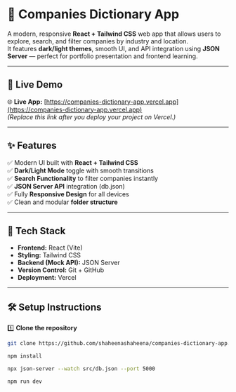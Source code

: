 # 📘 Companies Dictionary App

A modern, responsive **React + Tailwind CSS** web app that allows users to explore, search, and filter companies by industry and location.  
It features **dark/light themes**, smooth UI, and API integration using **JSON Server** — perfect for portfolio presentation and frontend learning.

---

## 🚀 Live Demo

🌐 **Live App:** [https://companies-dictionary-app.vercel.app](https://companies-dictionary-app.vercel.app)  
*(Replace this link after you deploy your project on Vercel.)*

---

## ✨ Features

✅ Modern UI built with **React + Tailwind CSS**  
✅ **Dark/Light Mode** toggle with smooth transitions  
✅ **Search Functionality** to filter companies instantly  
✅ **JSON Server API** integration (db.json)  
✅ Fully **Responsive Design** for all devices  
✅ Clean and modular **folder structure**

---

## 🧩 Tech Stack

- **Frontend:** React (Vite)
- **Styling:** Tailwind CSS
- **Backend (Mock API):** JSON Server
- **Version Control:** Git + GitHub
- **Deployment:** Vercel

---

## 🛠️ Setup Instructions

1️⃣ **Clone the repository**
```bash
git clone https://github.com/shaheenashaheena/companies-dictionary-app.git

npm install

npx json-server --watch src/db.json --port 5000

npm run dev
